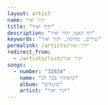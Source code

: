 ```yaml
---
layout: artist
name: יקיר יאיר
title: "יקיר יאיר"
description: "דף האמן יקיר יאיר"
keywords: "שירים, מוזיקה, יקיר יאיר"
permalink: /artists/יקיר-יאיר
redirect_from:
  - /artists/list/יקיר יאיר
songs:
  - number: "32834"
    name: "קראתיך בכל לב"
    album: "סינגלים"
    artist: "יקיר יאיר"
---
```

